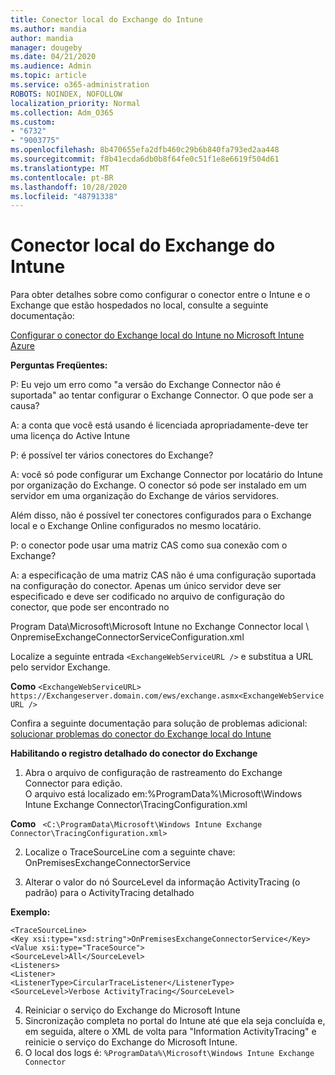 ```yaml
---
title: Conector local do Exchange do Intune
ms.author: mandia
author: mandia
manager: dougeby
ms.date: 04/21/2020
ms.audience: Admin
ms.topic: article
ms.service: o365-administration
ROBOTS: NOINDEX, NOFOLLOW
localization_priority: Normal
ms.collection: Adm_O365
ms.custom:
- "6732"
- "9003775"
ms.openlocfilehash: 8b470655efa2dfb460c29b6b840fa793ed2aa448
ms.sourcegitcommit: f8b41ecda6db0b8f64fe0c51f1e8e6619f504d61
ms.translationtype: MT
ms.contentlocale: pt-BR
ms.lasthandoff: 10/28/2020
ms.locfileid: "48791338"
---
```

# <a name="intune-exchange-on-premise-connector"></a>Conector local do Exchange do Intune

Para obter detalhes sobre como configurar o conector entre o Intune e o Exchange que estão hospedados no local, consulte a seguinte documentação:

[Configurar o conector do Exchange local do Intune no Microsoft Intune Azure](https://docs.microsoft.com/intune/exchange-connector-install)

**Perguntas Freqüentes:**

P: Eu vejo um erro como "a versão do Exchange Connector não é suportada" ao tentar configurar o Exchange Connector. O que pode ser a causa?

A: a conta que você está usando é licenciada apropriadamente-deve ter uma licença do Active Intune

P: é possível ter vários conectores do Exchange?

A: você só pode configurar um Exchange Connector por locatário do Intune por organização do Exchange. O conector só pode ser instalado em um servidor em uma organização do Exchange de vários servidores.

Além disso, não é possível ter conectores configurados para o Exchange local e o Exchange Online configurados no mesmo locatário.

P: o conector pode usar uma matriz CAS como sua conexão com o Exchange?

A: a especificação de uma matriz CAS não é uma configuração suportada na configuração do conector. Apenas um único servidor deve ser especificado e deve ser codificado no arquivo de configuração do conector, que pode ser encontrado no

Program Data\Microsoft\Microsoft Intune no Exchange Connector local \ OnpremiseExchangeConnectorServiceConfiguration.xml

Localize a seguinte entrada ```<ExchangeWebServiceURL />``` e substitua a URL pelo servidor Exchange.

**Como**
```<ExchangeWebServiceURL> https://Exchangeserver.domain.com/ews/exchange.asmx<ExchangeWebServiceURL />```

Confira a seguinte documentação para solução de problemas adicional: [solucionar problemas do conector do Exchange local do Intune](https://support.microsoft.com/help/4471887/troubleshooting-exchange-connector-in-microsoft-intune)

**Habilitando o registro detalhado do conector do Exchange**

1. Abra o arquivo de configuração de rastreamento do Exchange Connector para edição.  
O arquivo está localizado em:%ProgramData%\Microsoft\Windows Intune Exchange Connector\TracingConfiguration.xml  

**Como**
``` <C:\ProgramData\Microsoft\Windows Intune Exchange Connector\TracingConfiguration.xml>```
  
2. Localize o TraceSourceLine com a seguinte chave: OnPremisesExchangeConnectorService  
  
3. Alterar o valor do nó SourceLevel da informação ActivityTracing (o padrão) para o ActivityTracing detalhado  

**Exemplo:**
```
<TraceSourceLine>  
<Key xsi:type="xsd:string">OnPremisesExchangeConnectorService</Key>  
<Value xsi:type="TraceSource">  
<SourceLevel>All</SourceLevel>  
<Listeners>  
<Listener>  
<ListenerType>CircularTraceListener</ListenerType>
<SourceLevel>Verbose ActivityTracing</SourceLevel>
```
4. Reiniciar o serviço do Exchange do Microsoft Intune  
5. Sincronização completa no portal do Intune até que ela seja concluída e, em seguida, altere o XML de volta para "Information ActivityTracing" e reinicie o serviço do Exchange do Microsoft Intune.  
6. O local dos logs é: `%ProgramData%\Microsoft\Windows Intune Exchange Connector`